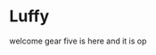 # Luffy
welcome
gear five is here and it is op 
 
 
     
  
            
                                
                                              
                                                           
                                                                          
                                               
                                        
                           
              
      
 
